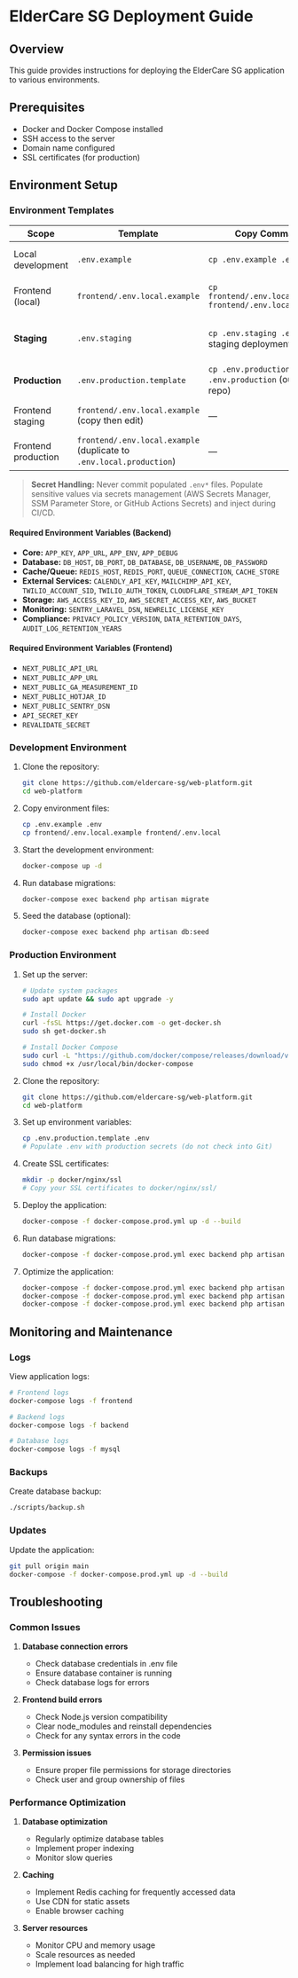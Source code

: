 # ElderCare SG Deployment Guide

## Overview

This guide provides instructions for deploying the ElderCare SG application to various environments.

## Prerequisites

- Docker and Docker Compose installed
- SSH access to the server
- Domain name configured
- SSL certificates (for production)

## Environment Setup

### Environment Templates

| Scope | Template | Copy Command | Notes |
| --- | --- | --- | --- |
| Local development | `.env.example` | `cp .env.example .env` | Mirrors Laravel defaults for Docker Compose stack |
| Frontend (local) | `frontend/.env.local.example` | `cp frontend/.env.local.example frontend/.env.local` | Includes GA/Hotjar/Sentry placeholders |
| **Staging** | `.env.staging` | `cp .env.staging .env` (inside staging deployment) | Disable debug, point to staging RDS/Redis, enable analytics flags |
| **Production** | `.env.production.template` | `cp .env.production.template .env.production` (outside Git repo) | Populate with production secrets before deploy |
| Frontend staging | `frontend/.env.local.example` (copy then edit) | — | Define `NEXT_PUBLIC_API_URL` for staging gateway |
| Frontend production | `frontend/.env.local.example` (duplicate to `.env.local.production`) | — | Ensure public analytics IDs are populated |

> **Secret Handling:** Never commit populated `.env*` files. Populate sensitive values via secrets management (AWS Secrets Manager, SSM Parameter Store, or GitHub Actions Secrets) and inject during CI/CD.

#### Required Environment Variables (Backend)

- **Core:** `APP_KEY`, `APP_URL`, `APP_ENV`, `APP_DEBUG`
- **Database:** `DB_HOST`, `DB_PORT`, `DB_DATABASE`, `DB_USERNAME`, `DB_PASSWORD`
- **Cache/Queue:** `REDIS_HOST`, `REDIS_PORT`, `QUEUE_CONNECTION`, `CACHE_STORE`
- **External Services:** `CALENDLY_API_KEY`, `MAILCHIMP_API_KEY`, `TWILIO_ACCOUNT_SID`, `TWILIO_AUTH_TOKEN`, `CLOUDFLARE_STREAM_API_TOKEN`
- **Storage:** `AWS_ACCESS_KEY_ID`, `AWS_SECRET_ACCESS_KEY`, `AWS_BUCKET`
- **Monitoring:** `SENTRY_LARAVEL_DSN`, `NEWRELIC_LICENSE_KEY`
- **Compliance:** `PRIVACY_POLICY_VERSION`, `DATA_RETENTION_DAYS`, `AUDIT_LOG_RETENTION_YEARS`

#### Required Environment Variables (Frontend)

- `NEXT_PUBLIC_API_URL`
- `NEXT_PUBLIC_APP_URL`
- `NEXT_PUBLIC_GA_MEASUREMENT_ID`
- `NEXT_PUBLIC_HOTJAR_ID`
- `NEXT_PUBLIC_SENTRY_DSN`
- `API_SECRET_KEY`
- `REVALIDATE_SECRET`

### Development Environment

1. Clone the repository:
   ```bash
   git clone https://github.com/eldercare-sg/web-platform.git
   cd web-platform
   ```

2. Copy environment files:
   ```bash
   cp .env.example .env
   cp frontend/.env.local.example frontend/.env.local
   ```

3. Start the development environment:
   ```bash
   docker-compose up -d
   ```

4. Run database migrations:
   ```bash
   docker-compose exec backend php artisan migrate
   ```

5. Seed the database (optional):
   ```bash
   docker-compose exec backend php artisan db:seed
   ```

### Production Environment

1. Set up the server:
   ```bash
   # Update system packages
   sudo apt update && sudo apt upgrade -y
   
   # Install Docker
   curl -fsSL https://get.docker.com -o get-docker.sh
   sudo sh get-docker.sh
   
   # Install Docker Compose
   sudo curl -L "https://github.com/docker/compose/releases/download/v2.20.0/docker-compose-$(uname -s)-$(uname -m)" -o /usr/local/bin/docker-compose
   sudo chmod +x /usr/local/bin/docker-compose
   ```

2. Clone the repository:
   ```bash
   git clone https://github.com/eldercare-sg/web-platform.git
   cd web-platform
   ```

3. Set up environment variables:
   ```bash
   cp .env.production.template .env
   # Populate .env with production secrets (do not check into Git)
   ```

4. Create SSL certificates:
   ```bash
   mkdir -p docker/nginx/ssl
   # Copy your SSL certificates to docker/nginx/ssl/
   ```

5. Deploy the application:
   ```bash
   docker-compose -f docker-compose.prod.yml up -d --build
   ```

6. Run database migrations:
   ```bash
   docker-compose -f docker-compose.prod.yml exec backend php artisan migrate --force
   ```

7. Optimize the application:
   ```bash
   docker-compose -f docker-compose.prod.yml exec backend php artisan config:cache
   docker-compose -f docker-compose.prod.yml exec backend php artisan route:cache
   docker-compose -f docker-compose.prod.yml exec backend php artisan view:cache
   ```

## Monitoring and Maintenance

### Logs

View application logs:
```bash
# Frontend logs
docker-compose logs -f frontend

# Backend logs
docker-compose logs -f backend

# Database logs
docker-compose logs -f mysql
```

### Backups

Create database backup:
```bash
./scripts/backup.sh
```

### Updates

Update the application:
```bash
git pull origin main
docker-compose -f docker-compose.prod.yml up -d --build
```

## Troubleshooting

### Common Issues

1. **Database connection errors**
   - Check database credentials in .env file
   - Ensure database container is running
   - Check database logs for errors

2. **Frontend build errors**
   - Check Node.js version compatibility
   - Clear node_modules and reinstall dependencies
   - Check for any syntax errors in the code

3. **Permission issues**
   - Ensure proper file permissions for storage directories
   - Check user and group ownership of files

### Performance Optimization

1. **Database optimization**
   - Regularly optimize database tables
   - Implement proper indexing
   - Monitor slow queries

2. **Caching**
   - Implement Redis caching for frequently accessed data
   - Use CDN for static assets
   - Enable browser caching

3. **Server resources**
   - Monitor CPU and memory usage
   - Scale resources as needed
   - Implement load balancing for high traffic
